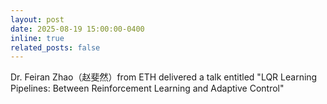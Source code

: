 ```yaml
---
layout: post
date: 2025-08-19 15:00:00-0400
inline: true
related_posts: false
---
```


Dr. Feiran Zhao（赵斐然）from ETH delivered a talk entitled "LQR Learning Pipelines: Between Reinforcement Learning and Adaptive Control"
